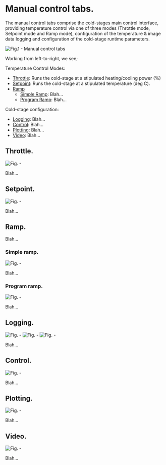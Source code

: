 # Manual control tabs.

The manual control tabs comprise the cold-stages main control interface, providing temperature control via one of three modes (Throttle mode, Setpoint mode and Ramp mode), configuration of the temperature & image data logging and configuration of the cold-stage runtime parameters. 

![Fig.1 - Manual control tabs](edited_images/0_manual_control_tabs_ED.png "Fig.1 - Manual control tabs")

Working from left-to-right, we see;

Temperature Control Modes:
- [Throttle](#throttle): Runs the cold-stage at a stipulated heating/cooling power (%)
- [Setpoint](#setpoint): Runs the cold-stage at a stipulated temperature (deg C).
- [Ramp](#ramp)
    - [Simple Ramp](#simple-ramp): Blah...
    - [Program Ramp](#program-ramp): Blah...

Cold-stage configuration:
- [Logging](#logging): Blah...
- [Control](#control): Blah...
- [Plotting](#plotting): Blah...
- [Video](#video): Blah...

## Throttle.

![Fig. - ](edited_images/1_throttle_ED.png "Fig. - ")

Blah...

## Setpoint.

![Fig. - ](edited_images/2_setpoint_ED.png "Fig. - ")

Blah...

## Ramp.

Blah...

### Simple ramp.

![Fig. - ](edited_images/3a_simple_ramp_ED.png "Fig. - ")

Blah...

### Program ramp.

![Fig. - ](edited_images/3b_program_ramp_ED.png "Fig. - ")

Blah...

## Logging.

![Fig. - ](edited_images/4a_logging_ED.png "Fig. - ")
![Fig. - ](edited_images/4b_new_log_dialog.png "Fig. - ")
![Fig. - ](edited_images/4c_new_log_dialog_complete_ED.png "Fig. - ")

Blah...

## Control.

![Fig. - ](edited_images/5_control_ED.png "Fig. - ")

Blah...

## Plotting.

![Fig. - ](edited_images/6_plotting_ED.png "Fig. - ")

Blah...

## Video.

![Fig. - ](edited_images/7_video_ED.png "Fig. - ")

Blah...

